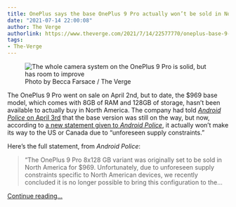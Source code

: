 ```yaml
---
title: OnePlus says the base OnePlus 9 Pro actually won’t be sold in North America
date: "2021-07-14 22:00:08"
author: The Verge
authorlink: https://www.theverge.com/2021/7/14/22577770/oneplus-base-9-pro-north-america-us-canada
tags:
- The-Verge
---
```

<figure>
      <img alt="The whole camera system on the OnePlus 9 Pro is solid, but has room to improve" src="https://cdn.vox-cdn.com/thumbor/abwW_Zeb-zdZl3IGCvW1HnAMCMU=/0x0:2040x1360/1310x873/cdn.vox-cdn.com/uploads/chorus_image/image/69583432/bfarsace_4481_20210317_0053_Edit_1.0.jpg" />
        <figcaption>Photo by Becca Farsace / The Verge</figcaption>
    </figure>

  <p id="5Gg8nu">The OnePlus 9 Pro went on sale on April 2nd, but to date, the $969 base model, which comes with 8GB of RAM and 128GB of storage, hasn’t been available to actually buy in North America. The company had told <a href="https://www.androidpolice.com/2021/04/03/oneplus-delays-sales-of-the-9-pros-969-base-model/"><em>Android Police</em> on April 3rd</a> that the base version was still on the way, but now, according to <a href="https://www.androidpolice.com/2021/07/14/the-969-base-model-oneplus-9-pro-is-never-coming-to-the-us/">a new statement given to <em>Android Police</em></a>, it actually won’t make its way to the US or Canada due to “unforeseen supply constraints.”</p>
<p id="V23oP9">Here’s the full statement, from <em>Android Police</em>:</p>
<blockquote><p id="6KWun5">“The OnePlus 9 Pro 8x128 GB variant was originally set to be sold in North America for $969. Unfortunately, due to unforeseen supply constraints specific to North American devices, we recently concluded it is no longer possible to bring this configuration to the...</p></blockquote>
  <p>
    <a href="https://www.theverge.com/2021/7/14/22577770/oneplus-base-9-pro-north-america-us-canada">Continue reading&hellip;</a>
  </p>
